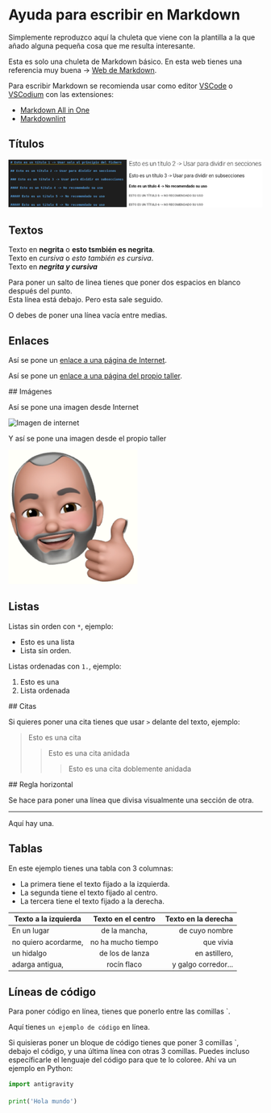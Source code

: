 # Ayuda para escribir en Markdown

Simplemente reproduzco aquí la chuleta que viene con la plantilla a la que añado alguna pequeña cosa que me resulta interesante.

Esta es solo una chuleta de Markdown básico. En esta web tienes una referencia muy buena -> [Web de Markdown](https://markdown.es/).

Para escribir Markdown se recomienda usar como editor [VSCode](https://code.visualstudio.com/) o [VSCodium](https://vscodium.com/) con las extensiones:

* [Markdown All in One](https://marketplace.visualstudio.com/items?itemName=yzhang.markdown-all-in-one)
* [Markdownlint](https://marketplace.visualstudio.com/items?itemName=DavidAnson.vscode-markdownlint)

## Títulos

<center>

![Titulos](../img/titulos.png)

</center>

## Textos

Texto en **negrita** o __esto tsmbién es negrita__.  
Texto en *cursiva* o _esto también es cursiva_.  
Texto en ***negrita y cursiva***

Para poner un salto de linea tienes que poner dos espacios en blanco después del punto.  
Esta línea está debajo.
Pero esta sale seguido.

O debes de poner una línea vacía entre medias.

## Enlaces

Así se pone un [enlace a una página de Internet](https://lajaqueria.org).

Así se pone un [enlace a una página del propio taller](../instalacion/linux.md).

## Imágenes

Así se pone una imagen desde Internet

![Imagen de internet](https://lajaqueria.org/images/logo.png)

Y así se pone una imagen desde el propio taller

![Imagen del taller](../img/mi-logo128x128px.png)

## Listas

Listas sin orden con `*`, ejemplo:

* Esto es una lista
* Lista sin orden.

Listas ordenadas con `1.`, ejemplo:

1. Esto es una
2. Lista ordenada

## Citas

Si quieres poner una cita tienes que usar `>` delante del texto, ejemplo:

> Esto es una cita
>> Esto es una cita anidada
>>> Esto es una cita doblemente anidada

## Regla horizontal

Se hace para poner una línea que divisa visualmente una sección de otra.

***

Aquí hay una.

## Tablas

En este ejemplo tienes una tabla con 3 columnas:

* La primera tiene el texto fijado a la izquierda.
* La segunda tiene el texto fijado al centro.
* La tercera tiene el texto fijado a la derecha.

| Texto a la izquierda  |  Texto en el centro |  Texto en la derecha |
|---|:-:|--:|
| En un lugar | de la mancha, | de cuyo nombre |
| no quiero acordarme, | no ha mucho tiempo | que vivia |
| un hidalgo | de los de lanza | en astillero, |
| adarga antigua, | rocín flaco | y galgo corredor... |

## Líneas de código

Para poner código en línea, tienes que ponerlo entre las comillas `.

Aquí tienes `un ejemplo de código` en línea.

Si quisieras poner un bloque de código tienes que poner 3 comillas `, debajo el código, y una última línea con otras 3 comillas. Puedes incluso específicarle el lenguaje del código para que te lo coloree. Ahí va un ejemplo en Python:

```python
import antigravity

print('Hola mundo')
```
